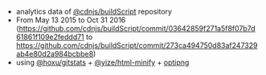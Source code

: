  - analytics data of [@cdnjs/buildScript](https://github.com/cdnjs/buildScript) repository
  - From May 13 2015 to Oct 31 2016 (https://github.com/cdnjs/buildScript/commit/03642859f271a5f8f07b7d61861f109e2feddd71 to https://github.com/cdnjs/buildScript/commit/273ca494750d83af247329ab4e80d2a984bcbbe8)
 - using [@hoxu/gitstats](https://github.com/hoxu/gitstats) + [@yize/html-minify](https://github.com/yize/html-minify) + [optipng](http://optipng.sourceforge.net/)
